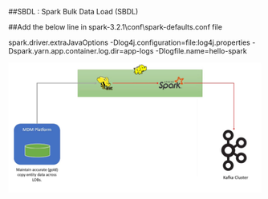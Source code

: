 ##SBDL : Spark Bulk Data Load (SBDL)

##Add the below line in spark-3.2.1\conf\spark-defaults.conf file

spark.driver.extraJavaOptions -Dlog4j.configuration=file:log4j.properties -Dspark.yarn.app.container.log.dir=app-logs -Dlogfile.name=hello-spark

![alt text](image.png)